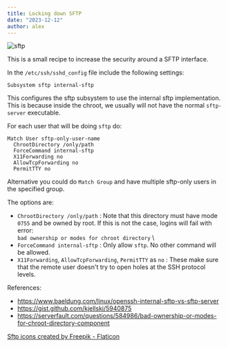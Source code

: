 ```yaml
---
title: Locking down SFTP
date: "2023-12-12"
author: alex
---
```

![sftp]({static}/images/2024/sftp.png)

This is a small recipe to increase the security around a SFTP interface.

In the `/etc/ssh/sshd_config` file include the following settings:

```text
Subsystem sftp internal-sftp
```
This configures the sftp subsystem to use the internal sftp implementation.
This is because inside the chroot, we usually will not have the normal
`sftp-server` executable.

For each user that will be doing `sftp` do:

```text
Match User sftp-only-user-name
  ChrootDirectory /only/path
  ForceCommand internal-sftp
  X11Forwarding no
  AllowTcpForwarding no
  PermitTTY no
```

Alternative you could do `Match Group` and have multiple sftp-only users in the
specified group.

The options are:

- `ChrootDirectory /only/path` : Note that this directory must have mode `0755` and be 
  owned by root.  If this is not the case, logins will fail with error: \
  `bad ownership or modes for chroot directory` \
- `ForceCommand internal-sftp` : Only allow `sftp`.  No other command will be allowed.
- `X11Forwarding`, `AllowTcpForwarding`, `PermitTTY` as `no` : These make sure that 
  the remote user doesn't try to open holes at the SSH protocol levels.


References:

- https://www.baeldung.com/linux/openssh-internal-sftp-vs-sftp-server
- https://gist.github.com/kjellski/5940875
- https://serverfault.com/questions/584986/bad-ownership-or-modes-for-chroot-directory-component

<a href="https://www.flaticon.com/free-icons/sftp" title="sftp icons">Sftp icons created by Freepik - Flaticon</a>